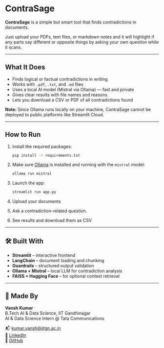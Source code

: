# ContraSage

**ContraSage** is a simple but smart tool that finds contradictions in documents.

Just upload your PDFs, text files, or markdown notes and it will highlight if any parts say different or opposite things by asking your own question while it scans.

---

## What It Does

- Finds logical or factual contradictions in writing  
- Works with `.pdf`, `.txt`, and `.md` files  
- Uses a local AI model (Mistral via Ollama) — fast and private  
- Gives clear results with file names and reasons  
- Lets you download a CSV or PDF of all contradictions found  

**Note:** Since Ollama runs locally on your machine, ContraSage cannot be deployed to public platforms like Streamlit Cloud.

---

## How to Run

1. Install the required packages:
   ```bash
   pip install -r requirements.txt
   ```

2. Make sure [Ollama](https://ollama.com) is installed and running with the `mistral` model:
   ```bash
   ollama run mistral
   ```

3. Launch the app:
   ```bash
   streamlit run app.py
   ```

4. Upload your documents  
5. Ask a contradiction-related question. 
6. See results and download them as CSV  

---

## 🛠️ Built With

- **Streamlit** – interactive frontend  
- **LangChain** – document loading and chunking  
- **Guardrails** – structured output validation  
- **Ollama + Mistral** – local LLM for contradiction analysis  
- **FAISS + Hugging Face** – for optional context retrieval  

---

## 👤 Made By

**Vansh Kumar**  
B.Tech AI & Data Science, IIT Gandhinagar  
AI & Data Science Intern @ Tata Communications

📬 [kumar.vansh@iitgn.ac.in](mailto:kumar.vansh@iitgn.ac.in)  
🔗 [LinkedIn](https://www.linkedin.com/in/vansh-ai/)  
🔗 [GitHub](https://github.com/VanshOnGit)
```
